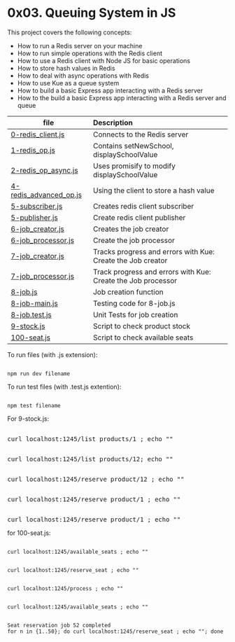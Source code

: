 # 0x03. Queuing System in JS

This project covers the following concepts: 

+ How to run a Redis server on your machine
+ How to run simple operations with the Redis client
+ How to use a Redis client with Node JS for basic operations
+ How to store hash values in Redis
+ How to deal with async operations with Redis
+ How to use Kue as a queue system
+ How to build a basic Express app interacting with a Redis server
+ How to the build a basic Express app interacting with a Redis server and queue

| file | Description |
| --- |:--- |
| [0-redis_client.js](0-redis_client.js) |  Connects to the Redis server |
| [1-redis_op.js](1-redis_op.js) | Contains setNewSchool, displaySchoolValue |
| [2-redis_op_async.js](2-redis_op_async.js) | Uses promisify to modify displaySchoolValue |
| [4-redis_advanced_op.js](4-redis_advanced_op.js) | Using the client to store a hash value |
| [5-subscriber.js](5-subscriber.js) | Creates redis client subscriber |
| [5-publisher.js](5-publisher.js) | Create redis client publisher | 
| [6-job_creator.js](6-job_creator.js) | Creates the job creator | 
| [6-job_processor.js](6-job_processor.js) | Create the job processor | 
| [7-job_creator.js](7-job_creator.js) | Tracks progress and errors with Kue: Create the Job creator  |
| [7-job_processor.js](7-job_processor.js) | Track progress and errors with Kue: Create the Job processor |
| [8-job.js](8-job.js) | Job creation function | 
| [8-job-main.js](8-job-main.js) | Testing code for 8-job.js |
| [8-job.test.js](8-job.test.js) | Unit Tests for job creation |
| [9-stock.js](9-stock.js) | Script to check product stock | 
| [100-seat.js](100-seat.js) | Script to check available seats | 

To run files (with .js extension): 
<pre><code>
npm run dev filename
</code></pre>

To run test files (with .test.js extention):
<pre><code>
npm test filename 
</code></pre>

For 9-stock.js:
<pre></code>
curl localhost:1245/list_products/1 ; echo ""
</code></pre>
<pre></code>
curl localhost:1245/list_products/12; echo ""
</code></pre>
<pre></code>
curl localhost:1245/reserve_product/12 ; echo ""
</code></pre>
<pre></code>
curl localhost:1245/reserve_product/1 ; echo ""
</code></pre>
<pre></code>
curl localhost:1245/reserve_product/1 ; echo ""
</code></pre>

for 100-seat.js:
<pre><code>
curl localhost:1245/available_seats ; echo ""
</code></pre>
<pre><code>
curl localhost:1245/reserve_seat ; echo ""
</code></pre>
<pre><code>
curl localhost:1245/process ; echo ""
</code></pre>
<pre><code>
curl localhost:1245/available_seats ; echo ""
</code></pre>
<pre><code>
Seat reservation job 52 completed
for n in {1..50}; do curl localhost:1245/reserve_seat ; echo ""; done
</code></pre>